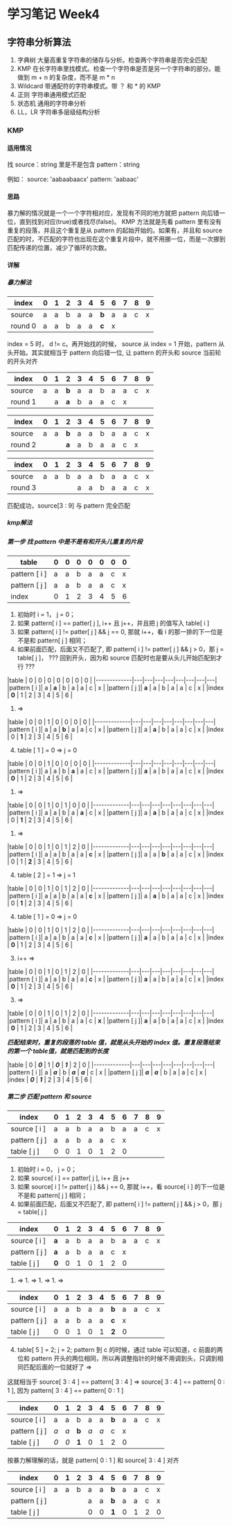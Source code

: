 # 学习笔记 Week4

## 字符串分析算法

1. 字典树
大量高重复字符串的储存与分析。检查两个字符串是否完全匹配
2. KMP
在长字符串里找模式。检查一个字符串是否是另一个字符串的部分。能做到 m + n 的复杂度，而不是 m * n
3. Wildcard
带通配符的字符串模式。带 ？ 和 * 的 KMP
4. 正则
字符串通用模式匹配
5. 状态机
通用的字符串分析
6. LL，LR
字符串多层级结构分析

### KMP

#### 适用情况

找 source：string 里是不是包含 pattern：string

例如：
source: 'aabaabaacx'
pattern:  'aabaac'

#### 思路

暴力解的情况就是一个一个字符相对应，发现有不同的地方就把 pattern 向后错一位，直到找到对应(true)或者找尽(false)。
KMP 方法就是先看 pattern 里有没有重复的段落，并且这个重复是从 pattern 的起始开始的。如果有，并且和 source 匹配的时，不匹配的字符也出现在这个重复片段中，就不用挪一位，而是一次挪到匹配传递的位置，减少了循环的次数。

#### 详解

##### 暴力解法

|index  | 0 | 1 | 2 | 3 | 4 | 5 | 6 | 7 | 8 | 9 |
|------ |---|---|---|---|---|---|---|---|---|---|
|source | a | a | b | a | a | **b** | a | a | c | x |
|round 0| a | a | b | a | a | **c** | x |

index = 5 时， d != c。再开始找的时候， source 从 index = 1 开始，pattern 从头开始。其实就相当于 pattern 向后错一位, 让 pattern 的开头和 source 当前轮的开头对齐

|index  | 0 | 1 | 2 | 3 | 4 | 5 | 6 | 7 | 8 | 9 |
|------ |---|---|---|---|---|---|---|---|---|---|
|source | a | a | **b** | a | a | b | a | a | c | x |
|round 1|   | a | **a** | b | a | a | c | x |

|index  | 0 | 1 | 2 | 3 | 4 | 5 | 6 | 7 | 8 | 9 |
|------ |---|---|---|---|---|---|---|---|---|---|
|source | a | a | **b** | a | a | b | a | a | c | x |
|round 2|   |   | **a** | a | b | a | a | c | x |

|index  | 0 | 1 | 2 | 3 | 4 | 5 | 6 | 7 | 8 | 9 |
|------ |---|---|---|---|---|---|---|---|---|---|
|source | a | a | b | a | a | b | a | a | c | x |
|round 3|   |   |   | a | a | b | a | a | c | x |

匹配成功，source[3 : 9] 与 pattern 完全匹配

##### kmp解法

##### 第一步 找 pattern 中是不是有和开头儿重复的片段

|table        | 0 | 0 | 0 | 0 | 0 | 0 | 0 |
|-------------|---|---|---|---|---|---|---|
|pattern [ i ]| a | a | b | a | a | c | x |
|pattern [ j ]| a | a | b | a | a | c | x |
|index        | 0 | 1 | 2 | 3 | 4 | 5 | 6 |

1. 初始时 i = 1， j = 0；
2. 如果 pattern[ i ] == patter[ j ], i++ 且 j++，并且把 j 的值写入 table[ i ]
3. 如果 pattern[ i ] != patter[ j ] && j == 0, 那就 i++，看 i 的那一排的下一位是不是和 pattern[ j ] 相同；
4. 如果前面匹配，后面又不匹配了, 即 pattern[ i ] != patter[ j ] && j > 0，那 j = table[ j ]， ??? 回到开头，因为和 source 匹配时也是要从头儿开始匹配到才行 ???

|table        | 0 | 0 | 0 | 0 | 0 | 0 | 0 |
|-------------|---|---|---|---|---|---|---|---|
|pattern [ i ]| a | **a** | b | a | a | c | x |
|pattern [ j ]| **a** | a | b | a | a | c | x |
|index        | **0** | 1 | 2 | 3 | 4 | 5 | 6 |

1. =>

|table        | 0 | 0 | 1 | 0 | 0 | 0 | 0 |
|-------------|---|---|---|---|---|---|---|---|
|pattern [ i ]| a | a | **b** | a | a | c | x |
|pattern [ j ]| a | **a** | b | a | a | c | x |
|index        | 0 | **1** | 2 | 3 | 4 | 5 | 6 |

4. table [ 1 ] = 0 => j = 0

|table        | 0 | 0 | 1 | 0 | 0 | 0 | 0 |
|-------------|---|---|---|---|---|---|---|---|
|pattern [ i ]| a | a | b | **a** | a | c | x |
|pattern [ j ]| **a** | a | b | a | a | c | x |
|index        | **0** | 1 | 2 | 3 | 4 | 5 | 6 |

1. =>

|table        | 0 | 0 | 1 | 0 | 1 | 0 | 0 |
|-------------|---|---|---|---|---|---|---|---|
|pattern [ i ]| a | a | b | a | **a** | c | x |
|pattern [ j ]| a | **a** | b | a | a | c | x |
|index        | 0 | **1** | 2 | 3 | 4 | 5 | 6 |

1. =>

|table        | 0 | 0 | 1 | 0 | 1 | 2 | 0 |
|-------------|---|---|---|---|---|---|---|---|
|pattern [ i ]| a | a | b | a | a | **c** | x |
|pattern [ j ]| a | a | **b** | a | a | c | x |
|index        | 0 | 1 | **2** | 3 | 4 | 5 | 6 |

4. table [ 2 ] = 1 => j = 1

|table        | 0 | 0 | 1 | 0 | 1 | 2 | 0 |
|-------------|---|---|---|---|---|---|---|---|
|pattern [ i ]| a | a | b | a | a | **c** | x |
|pattern [ j ]| a | **a** | b | a | a | c | x |
|index        | 0 | **1** | 2 | 3 | 4 | 5 | 6 |

4. table [ 1 ] = 0 => j = 0

|table        | 0 | 0 | 1 | 0 | 1 | 2 | 0 |
|-------------|---|---|---|---|---|---|---|---|
|pattern [ i ]| a | a | b | a | a | **c** | x |
|pattern [ j ]| **a** | a | b | a | a | c | x |
|index        | **0** | 1 | 2 | 3 | 4 | 5 | 6 |

3. i++ =>

|table        | 0 | 0 | 1 | 0 | 1 | 2 | 0 |
|-------------|---|---|---|---|---|---|---|---|
|pattern [ i ]| a | a | b | a | a | **c** | x |
|pattern [ j ]| **a** | a | b | a | a | c | x |
|index        | **0** | 1 | 2 | 3 | 4 | 5 | 6 |

3. =>

|table        | 0 | 0 | 1 | 0 | 1 | 2 | 0 |
|-------------|---|---|---|---|---|---|---|---|
|pattern [ i ]| a | a | b | a | a | c | **x** |
|pattern [ j ]| **a** | a | b | a | a | c | x |
|index        | **0** | 1 | 2 | 3 | 4 | 5 | 6 |

***匹配结束时，重复的段落的 table 值，就是从头开始的 index 值。重复段落结束的第一个 table值，就是匹配到的长度***

|table        | 0 | ***0*** | 1 | ***0*** | ***1*** | 2 | 0 |
|-------------|---|---|---|---|---|---|---|---|
|pattern [ i ]| a | ***a*** | b | ***a*** | ***a*** | c | x |
|pattern [ j ]| ***a*** | ***a*** | b | a | a | c | x |
|index        | ***0*** | ***1*** | 2 | 3 | 4 | 5 | 6 |

##### 第二步 匹配 pattern 和 source

|index  | 0 | 1 | 2 | 3 | 4 | 5 | 6 | 7 | 8 | 9 |
|------ |---|---|---|---|---|---|---|---|---|---|
|source [ i ] | a | a | b | a | a | b | a | a | c | x |
|pattern [ j ]| a | a | b | a | a | c | x |
|table [ j ] | 0 | 0 | 1 | 0 | 1 | 2 | 0 |

1. 初始时 i = 0， j = 0；
2. 如果 source[ i ] == patter[ j ], i++ 且 j++
3. 如果 source[ i ] != patter[ j ] && j == 0, 那就 i++，看 source[ i ] 的下一位是不是和 pattern[ j ] 相同；
4. 如果前面匹配，后面又不匹配了, 即 pattern[ i ] != pattern[ j ] && j > 0，那 j = table[ j ]

|index  | 0 | 1 | 2 | 3 | 4 | 5 | 6 | 7 | 8 | 9 |
|------ |---|---|---|---|---|---|---|---|---|---|
|source [ i ] | **a** | a | b | a | a | b | a | a | c | x |
|pattern [ j ]| **a** | a | b | a | a | c | x |
|table [ j ] | **0** | 0 | 1 | 0 | 1 | 2 | 0 |

1. => 1. => 1. => 1. =>

|index  | 0 | 1 | 2 | 3 | 4 | 5 | 6 | 7 | 8 | 9 |
|------ |---|---|---|---|---|---|---|---|---|---|
|source [ i ] | a | a | b | a | a | **b** | a | a | c | x |
|pattern [ j ]| a | a | b | a | a | **c** | x |
|table [ j ] | 0 | 0 | 1 | 0 | 1 | **2** | 0 |

4. table[ 5 ] = 2; j = 2; pattern 到 c 的时候，通过 table 可以知道，c 前面的两位和 pattern 开头的两位相同，所以再调整指针的时候不用调到头，只调到相同匹配后面的一位就好了 =>

这就相当于 source[ 3 : 4 ] == pattern[ 3 : 4 ] => source[ 3 : 4 ] == pattern[ 0 : 1 ], 因为 pattern[ 3 : 4 ] == pattern[ 0 : 1 ]

|index  | 0 | 1 | 2 | 3 | 4 | 5 | 6 | 7 | 8 | 9 |
|------ |---|---|---|---|---|---|---|---|---|---|
|source [ i ] | a | a | b | a | a | **b** | a | a | c | x |
|pattern [ j ]| *a* | *a* | **b** | *a* | *a* | c | x |
|table [ j ] | *0* | *0* | **1** | 0 | 1 | 2 | 0 |

按暴力解理解的话，就是 pattern[ 0 : 1 ] 和 source[ 3 : 4 ] 对齐

|index  | 0 | 1 | 2 | 3 | 4 | 5 | 6 | 7 | 8 | 9 |
|------ |---|---|---|---|---|---|---|---|---|---|
|source [ i ] | a | a | b | a | a | **b** | a | a | c | x |
|pattern [ j ]|   |   |   | a | a | **b** | a | a | c | x |
|table [ j ]  |   |   |   | 0 | 0 | **1** | 0 | 1 | 2 | 0 |
